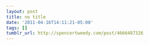 ```yaml
---
layout: post
title: no title
date: '2011-04-16T14:11:21-05:00'
tags: []
tumblr_url: http://spencertweedy.com/post/4666487326
---
```

